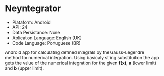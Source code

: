 # Neyntegrator

* Plataform: Android
* API: 24
* Data Persistance: None
* Aplication Language: English (UK)
* Code Language: Portuguese (BR)

Android app for calculating defined integrals by the Gauss-Legendre method for numerical integration. Using basicaly string substituition the app gets the value of the numerical integration for the given **f(x)**, **a** (lower limit) and **b** (upper limit).
